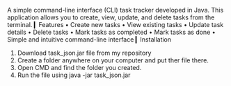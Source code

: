 A simple command-line interface (CLI) task tracker developed in Java. This application allows you to create, view, update, and delete tasks from the terminal.
▎Features
• Create new tasks
• View existing tasks
• Update task details
• Delete tasks
• Mark tasks as completed
• Mark tasks as done
• Simple and intuitive command-line interface
▎Installation
1. Download task_json.jar file from my repository
2. Create a folder anywhere on your computer and put ther file there.
3. Open CMD and find the folder you created.
4. Run the file using java -jar task_json.jar
